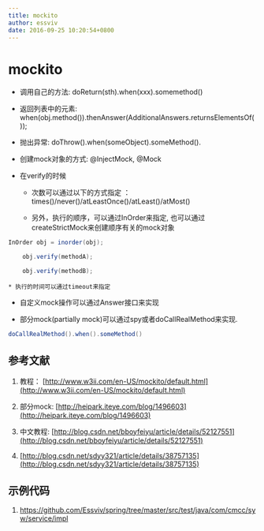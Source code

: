 ```yaml
---
title: mockito
author: essviv
date: 2016-09-25 10:20:54+0800
---
```


# mockito

* 调用自己的方法: doReturn(sth).when(xxx).somemethod()

* 返回列表中的元素: when(obj.method()).thenAnswer(AdditionalAnswers.returnsElementsOf());

* 抛出异常: doThrow().when(someObject).someMethod().

* 创建mock对象的方式: @InjectMock, @Mock

* 在verify的时候

	* 次数可以通过以下的方式指定 ：times()/never()/atLeastOnce()/atLeast()/atMost()

	* 另外，执行的顺序，可以通过InOrder来指定, 也可以通过createStrictMock来创建顺序有关的mock对象
````java
InOrder obj = inorder(obj);

    obj.verify(methodA);

    obj.verify(methodB);
````
	
	* 执行的时间可以通过timeout来指定

* 自定义mock操作可以通过Answer接口来实现


* 部分mock(partially mock)可以通过spy或者doCallRealMethod来实现.
````java
doCallRealMethod().when().someMethod()
````

## 参考文献
1. 教程： [http://www.w3ii.com/en-US/mockito/default.html](http://www.w3ii.com/en-US/mockito/default.html)

2. 部分mock: [http://heipark.iteye.com/blog/1496603](http://heipark.iteye.com/blog/1496603)

3. 中文教程: [http://blog.csdn.net/bboyfeiyu/article/details/52127551](http://blog.csdn.net/bboyfeiyu/article/details/52127551)

4. [http://blog.csdn.net/sdyy321/article/details/38757135](http://blog.csdn.net/sdyy321/article/details/38757135)

## 示例代码
1. [https://github.com/Essviv/spring/tree/master/src/test/java/com/cmcc/syw/service/impl ](https://github.com/Essviv/spring/tree/master/src/test/java/com/cmcc/syw/service/impl )